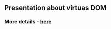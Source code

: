 ## Presentation about virtuas DOM

### More details - <a href="https://github.com/Iogsotot/reveal-presentation-2020Q3/blob/develop/presentation.md">here</a>
